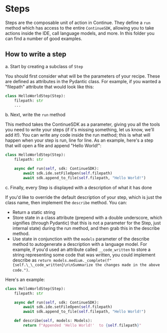 # Steps

Steps are the composable unit of action in Continue. They define a `run` method which has access to the entire `ContinueSDK`, allowing you to take actions inside the IDE, call language models, and more. In this folder you can find a number of good examples.

## How to write a step

a. Start by creating a subclass of `Step`

You should first consider what will be the parameters of your recipe. These are defined as attributes in the Pydantic class. For example, if you wanted a "filepath" attribute that would look like this:

```python
class HelloWorldStep(Step):
    filepath: str
    ...
```

b. Next, write the `run` method

This method takes the ContinueSDK as a parameter, giving you all the tools you need to write your steps (if it's missing something, let us know, we'll add it!). You can write any code inside the run method; this is what will happen when your step is run, line for line. As an example, here's a step that will open a file and append "Hello World!":

```python
class HelloWorldStep(Step):
    filepath: str

    async def run(self, sdk: ContinueSDK):
        await sdk.ide.setFileOpen(self.filepath)
        await sdk.append_to_file(self.filepath, "Hello World!")
```

c. Finally, every Step is displayed with a description of what it has done

If you'd like to override the default description of your step, which is just the class name, then implement the `describe` method. You can:

- Return a static string
- Store state in a class attribute (prepend with a double underscore, which signifies (through Pydantic) that this is not a parameter for the Step, just internal state) during the run method, and then grab this in the describe method.
- Use state in conjunction with the `models` parameter of the describe method to autogenerate a description with a language model. For example, if you'd used an attribute called `__code_written` to store a string representing some code that was written, you could implement describe as `return models.medium._complete(f"{self.\_\_code_written}\n\nSummarize the changes made in the above code.")`.

Here's an example:

```python
class HelloWorldStep(Step):
    filepath: str

    async def run(self, sdk: ContinueSDK):
        await sdk.ide.setFileOpen(self.filepath)
        await sdk.append_to_file(self.filepath, "Hello World!")

    def describe(self, models: Models):
        return f"Appended 'Hello World!'  to {self.filepath}"
```
